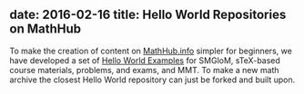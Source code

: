 date: 2016-02-16
title: Hello World Repositories on MathHub
---
To make the creation of content on [MathHub.info](http://mathhub.info) simpler for beginners, we have developed a set of [Hello World Examples](http://mathhub.info/HelloWorld) for SMGloM, sTeX-based course materials, problems, and exams, and MMT. To make a new math archive the closest Hello World repository can just be forked and built upon.
